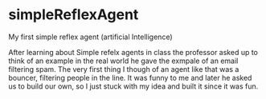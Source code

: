 # simpleReflexAgent
My first simple reflex agent (artificial Intelligence)

After learning about Simple refelx agents in class the professor asked up to think of an example in the real world he gave the exmpale of an email filtering spam. The very first thing I though of an agent like that was a bouncer, filtering people in the line. It was funny to me and later he asked us to build our own, so I just stuck with my idea and built it since it was fun.
